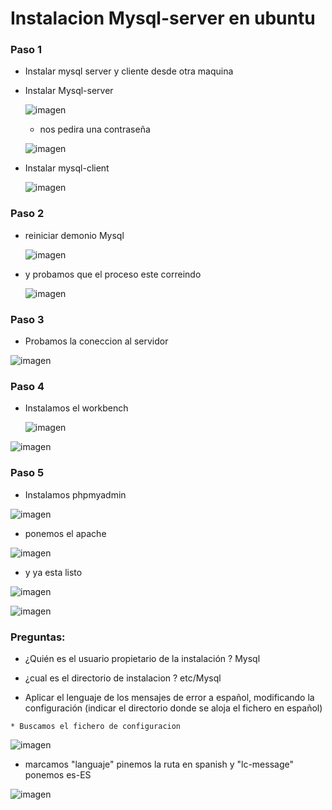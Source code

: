 # Instalacion Mysql-server en ubuntu   

### Paso 1   
* Instalar mysql server y cliente desde otra maquina  
* Instalar Mysql-server  


  ![imagen](./img/001.png)   
  * nos pedira una contraseña    


  ![imagen](./img/003.png)         

* Instalar mysql-client    


  ![imagen](./img/002.png)  
### Paso 2  
* reiniciar demonio Mysql    


  ![imagen](./img/004.png)

* y probamos que el proceso este correindo   


  ![imagen](./img/005.png)  

 ### Paso 3   
* Probamos la coneccion al servidor   


 ![imagen](./img/006.png)  

 ### Paso 4  
* Instalamos el workbench    


  ![imagen](./img/007.png)   

 ![imagen](./img/008.png)    

 ### Paso 5   
* Instalamos phpmyadmin   

![imagen](./img/009.png)

* ponemos el apache    

![imagen](./img/010.png)   

* y ya esta listo   

![imagen](./img/012.png)  

![imagen](./img/011.png)



### Preguntas:
  * ¿Quién es el usuario propietario de la instalación ? Mysql  

  * ¿cual es el directorio de instalacion ?  etc/Mysql



   * Aplicar el lenguaje de los mensajes de error  a español, modificando la configuración (indicar el directorio donde se aloja el fichero en español)  

    * Buscamos el fichero de configuracion  


   ![imagen](./img/013.png)  

   * marcamos "languaje" pinemos la ruta en spanish  y "lc-message"  ponemos es-ES  


  ![imagen](./img/idioma.png)
